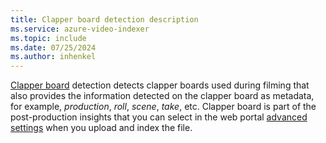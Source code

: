 ```yaml
---
title: Clapper board detection description
ms.service: azure-video-indexer
ms.topic: include
ms.date: 07/25/2024
ms.author: inhenkel
---
```


[Clapper board](https://en.wikipedia.org/wiki/Clapperboard) detection detects clapper boards used during filming that also provides the information detected on the clapper board as metadata, for example, *production*, *roll*, *scene*, *take*, etc. Clapper board is part of the post-production insights that you can select in the web portal [advanced settings](../indexing-configuration-guide.md?#advanced-settings) when you upload and index the file.
